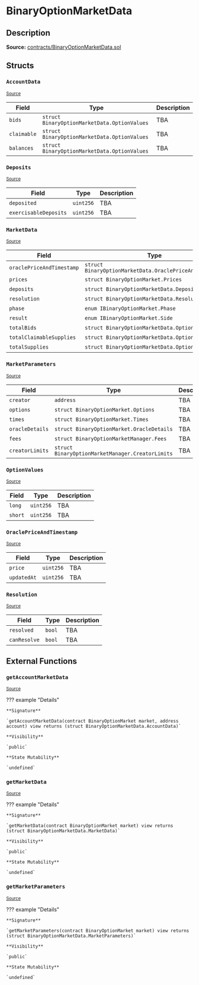 # BinaryOptionMarketData

## Description

**Source:** [contracts/BinaryOptionMarketData.sol](https://github.com/Synthetixio/synthetix/tree/v2.40.0-alpha/contracts/BinaryOptionMarketData.sol)

## Structs

### `AccountData`

<sub>[Source](https://github.com/Synthetixio/synthetix/tree/v2.40.0-alpha/contracts/BinaryOptionMarketData.sol#L54)</sub>

| Field       | Type                                         | Description |
| ----------- | -------------------------------------------- | ----------- |
| `bids`      | `struct BinaryOptionMarketData.OptionValues` | TBA         |
| `claimable` | `struct BinaryOptionMarketData.OptionValues` | TBA         |
| `balances`  | `struct BinaryOptionMarketData.OptionValues` | TBA         |

### `Deposits`

<sub>[Source](https://github.com/Synthetixio/synthetix/tree/v2.40.0-alpha/contracts/BinaryOptionMarketData.sol#L17)</sub>

| Field                 | Type      | Description |
| --------------------- | --------- | ----------- |
| `deposited`           | `uint256` | TBA         |
| `exercisableDeposits` | `uint256` | TBA         |

### `MarketData`

<sub>[Source](https://github.com/Synthetixio/synthetix/tree/v2.40.0-alpha/contracts/BinaryOptionMarketData.sol#L42)</sub>

| Field                     | Type                                                    | Description |
| ------------------------- | ------------------------------------------------------- | ----------- |
| `oraclePriceAndTimestamp` | `struct BinaryOptionMarketData.OraclePriceAndTimestamp` | TBA         |
| `prices`                  | `struct BinaryOptionMarket.Prices`                      | TBA         |
| `deposits`                | `struct BinaryOptionMarketData.Deposits`                | TBA         |
| `resolution`              | `struct BinaryOptionMarketData.Resolution`              | TBA         |
| `phase`                   | `enum IBinaryOptionMarket.Phase`                        | TBA         |
| `result`                  | `enum IBinaryOptionMarket.Side`                         | TBA         |
| `totalBids`               | `struct BinaryOptionMarketData.OptionValues`            | TBA         |
| `totalClaimableSupplies`  | `struct BinaryOptionMarketData.OptionValues`            | TBA         |
| `totalSupplies`           | `struct BinaryOptionMarketData.OptionValues`            | TBA         |

### `MarketParameters`

<sub>[Source](https://github.com/Synthetixio/synthetix/tree/v2.40.0-alpha/contracts/BinaryOptionMarketData.sol#L33)</sub>

| Field           | Type                                             | Description |
| --------------- | ------------------------------------------------ | ----------- |
| `creator`       | `address`                                        | TBA         |
| `options`       | `struct BinaryOptionMarket.Options`              | TBA         |
| `times`         | `struct BinaryOptionMarket.Times`                | TBA         |
| `oracleDetails` | `struct BinaryOptionMarket.OracleDetails`        | TBA         |
| `fees`          | `struct BinaryOptionMarketManager.Fees`          | TBA         |
| `creatorLimits` | `struct BinaryOptionMarketManager.CreatorLimits` | TBA         |

### `OptionValues`

<sub>[Source](https://github.com/Synthetixio/synthetix/tree/v2.40.0-alpha/contracts/BinaryOptionMarketData.sol#L12)</sub>

| Field   | Type      | Description |
| ------- | --------- | ----------- |
| `long`  | `uint256` | TBA         |
| `short` | `uint256` | TBA         |

### `OraclePriceAndTimestamp`

<sub>[Source](https://github.com/Synthetixio/synthetix/tree/v2.40.0-alpha/contracts/BinaryOptionMarketData.sol#L27)</sub>

| Field       | Type      | Description |
| ----------- | --------- | ----------- |
| `price`     | `uint256` | TBA         |
| `updatedAt` | `uint256` | TBA         |

### `Resolution`

<sub>[Source](https://github.com/Synthetixio/synthetix/tree/v2.40.0-alpha/contracts/BinaryOptionMarketData.sol#L22)</sub>

| Field        | Type   | Description |
| ------------ | ------ | ----------- |
| `resolved`   | `bool` | TBA         |
| `canResolve` | `bool` | TBA         |

## External Functions

### `getAccountMarketData`

<sub>[Source](https://github.com/Synthetixio/synthetix/tree/v2.40.0-alpha/contracts/BinaryOptionMarketData.sol#L102)</sub>

??? example "Details"

    **Signature**

    `getAccountMarketData(contract BinaryOptionMarket market, address account) view returns (struct BinaryOptionMarketData.AccountData)`

    **Visibility**

    `public`

    **State Mutability**

    `undefined`

### `getMarketData`

<sub>[Source](https://github.com/Synthetixio/synthetix/tree/v2.40.0-alpha/contracts/BinaryOptionMarketData.sol#L81)</sub>

??? example "Details"

    **Signature**

    `getMarketData(contract BinaryOptionMarket market) view returns (struct BinaryOptionMarketData.MarketData)`

    **Visibility**

    `public`

    **State Mutability**

    `undefined`

### `getMarketParameters`

<sub>[Source](https://github.com/Synthetixio/synthetix/tree/v2.40.0-alpha/contracts/BinaryOptionMarketData.sol#L60)</sub>

??? example "Details"

    **Signature**

    `getMarketParameters(contract BinaryOptionMarket market) view returns (struct BinaryOptionMarketData.MarketParameters)`

    **Visibility**

    `public`

    **State Mutability**

    `undefined`
